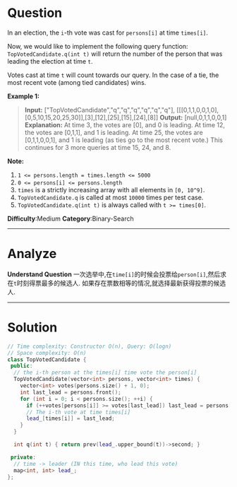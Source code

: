 
# Question

In an election, the  `i`-th vote was cast for  `persons[i]`  at time  `times[i]`.

Now, we would like to implement the following query function:  `TopVotedCandidate.q(int t)`  will return the number of the person that was leading the election at time  `t`.

Votes cast at time  `t`  will count towards our query. In the case of a tie, the most recent vote (among tied candidates) wins.

**Example 1:**

> **Input:** ["TopVotedCandidate","q","q","q","q","q","q"], [[[0,1,1,0,0,1,0],[0,5,10,15,20,25,30]],[3],[12],[25],[15],[24],[8]]
> **Output:** [null,0,1,1,0,0,1]
> **Explanation:** 
> At time 3, the votes are [0], and 0 is leading.
> At time 12, the votes are [0,1,1], and 1 is leading.
> At time 25, the votes are [0,1,1,0,0,1], and 1 is leading (as ties go to the most recent vote.)
> This continues for 3 more queries at time 15, 24, and 8.

**Note:**

1. `1 <= persons.length = times.length <= 5000`
2. `0 <= persons[i] <= persons.length`
3. `times` is a strictly increasing array with all elements in  `[0, 10^9]`.
4. `TopVotedCandidate.q`  is called at most  `10000`  times per test case.
5. `TopVotedCandidate.q(int t)`  is always called with  `t >= times[0]`.

**Difficulty**:Medium
**Category**:Binary-Search


------------

# Analyze

**Understand Question**
一次选举中,在`time[i]`的时候会投票给`person[i]`,然后求在`t`时刻得票最多的候选人. 如果存在票数相等的情况,就选择最新获得投票的候选人.

------------

# Solution

```cpp
// Time complexity: Constructor O(n), Query: O(logn)
// Space complexity: O(n)
class TopVotedCandidate {
 public:
  // the i-th person at the times[i] time vote the person[i]
  TopVotedCandidate(vector<int> persons, vector<int> times) {
    vector<int> votes(persons.size() + 1, 0);
    int last_lead = persons.front();
    for (int i = 0; i < persons.size(); ++i) {
      if (++votes[persons[i]] >= votes[last_lead]) last_lead = persons[i];
      // The i-th vote at time times[i]
      lead_[times[i]] = last_lead;
    }
  }

  int q(int t) { return prev(lead_.upper_bound(t))->second; }

 private:
  // time -> leader (IN this time, who lead this vote)
  map<int, int> lead_;
};
```

